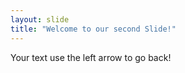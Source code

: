 ```yaml
---
layout: slide
title: "Welcome to our second Slide!"
---
```

Your text
use the left arrow to go back!
